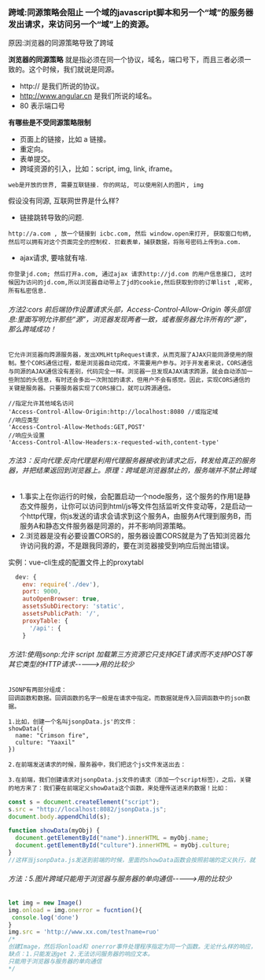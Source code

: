 ### 跨域:同源策略会阻止 一个域的javascript脚本和另一个“域”的服务器发出请求，来访问另一个“域”上的资源。
原因:浏览器的同源策略导致了跨域

**浏览器的同源策略**
就是指必须在同一个协议，域名，端口号下，而且三者必须一致的。这个时候，我们就说是同源。
* http:// 是我们所说的协议。
* http://www.angular.cn 是我们所说的域名。
* 80 表示端口号

**有哪些是不受同源策略限制**
* 页面上的链接，比如 a 链接。
* 重定向。
* 表单提交。
* 跨域资源的引入，比如：script, img, link, iframe。
```
web是开放的世界, 需要互联链接. 你的网站, 可以使用别人的图片, img
```

假设没有同源, 互联网世界是什么样?
* 链接跳转导致的问题.
```
http://a.com , 放一个链接到 icbc.com, 然后 window.open来打开, 获取窗口句柄, 然后可以拥有对这个页面完全的控制权. 拦截表单，捕获数据，将账号密码上传到a.com.
```
* ajax请求, 要啥就有啥.
```
你登录jd.com; 然后打开a.com, 通过ajax 请求http://jd.com 的用户信息接口, 这时候因为访问的jd.com,所以浏览器自动带上了jd的cookie,然后获取到你的订单list ,昵称, 所有私密信息.
```

###### 方法2:cors 前后端协作设置请求头部，Access-Control-Allow-Origin 等头部信息:里面写明允许那些“源”，浏览器发现两者一致，或者服务器允许所有的“源”，那么跨域成功！
```
它允许浏览器向跨源服务器，发出XMLHttpRequest请求，从而克服了AJAX只能同源使用的限制。整个CORS通信过程，都是浏览器自动完成，不需要用户参与。对于开发者来说，CORS通信与同源的AJAX通信没有差别，代码完全一样。浏览器一旦发现AJAX请求跨源，就会自动添加一些附加的头信息，有时还会多出一次附加的请求，但用户不会有感觉。因此，实现CORS通信的关键是服务器。只要服务器实现了CORS接口，就可以跨源通信。

//指定允许其他域名访问
'Access-Control-Allow-Origin:http://localhost:8080 //或指定域
//响应类型
'Access-Control-Allow-Methods:GET,POST'
//响应头设置
'Access-Control-Allow-Headers:x-requested-with,content-type'
```

###### 方法3：反向代理:反向代理是利用代理服务器接收到请求之后，转发给真正的服务器，并把结果返回到浏览器上。原理：跨域是浏览器禁止的，服务端并不禁止跨域
+ 1.事实上在你运行的时候，会配置启动一个node服务，这个服务的作用1是静态文件服务，让你可以访问到html/js等文件包括监听文件变动等，2是启动一个http代理，你js发送的请求会请求到这个服务A，由服务A代理到服务B，而服务A和静态文件服务器是同源的，并不影响同源策略。
+ 2.浏览器是没有必要设置CORS的，服务器设置CORS就是为了告知浏览器允许访问我的源，不是跟我同源的，要在浏览器接受到响应后抛出错误。

实例：vue-cli生成的配置文件上的proxytabl
```js
  dev: {
    env: require('./dev'),
    port: 9000,
    autoOpenBrowser: true,
    assetsSubDirectory: 'static',
    assetsPublicPath: '/',
    proxyTable: {
      '/api': {
    }
```


###### 方法1:使用jsonp:允许 script 加载第三方资源它只支持GET请求而不支持POST等其它类型的HTTP请求----->用的比较少
```
JSONP有两部分组成：
回调函数和数据。回调函数的名字一般是在请求中指定。而数据就是传入回调函数中的json数据。

1.比如，创建一个名叫jsonpData.js'的文件：
showData({
  name: "Crimson fire",
  culture: "Yaaxil"
})

2.在前端发送请求的时候，服务器中，我们把这个js文件发送出去：

3.在前端，我们创建请求对jsonpData.js文件的请求（添加一个script标签），之后，关键的地方来了：我们要在前端定义showData这个函数，来处理传送进来的数据！比如：
```
```js
const s = document.createElement("script");
s.src = "http://localhost:8082/jsonpData.js";
document.body.appendChild(s);

function showData(myObj) {
  document.getElementById("name").innerHTML = myObj.name;
  document.getElementById("culture").innerHTML = myObj.culture;
}
//这样当jsonpData.js发送到前端的时候，里面的showData函数会按照前端的定义执行，就会把参数的值替换到id为name和culture的元素上。
```

###### 方法：5.图片跨域只能用于浏览器与服务器的单向通信----->用的比较少
```js
let img = new Image()
img.onload = img.onerror = fucntion(){
 console.log('done')
}
img.src = 'http://www.xx.com/test?name=ruo'
/*
创建Image，然后将onload和 onerror事件处理程序指定为同一个函数。无论什么样的响应，只要请求完成，就能得到通知。
缺点：1.只能发送get 2.无法访问服务器的响应文本。
只能用于浏览器与服务器的单向通信
*/
```
